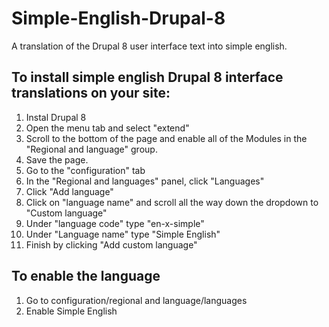 # Simple-English-Drupal-8
A translation of the Drupal 8 user interface text into simple english.

## To install simple english Drupal 8 interface translations on your site:

1. Instal Drupal 8
2. Open the menu tab and select "extend"
3. Scroll to the bottom of the page and enable all of the Modules in the "Regional and language" group.
4. Save the page.
5. Go to the "configuration" tab
6. In the "Regional and languages" panel, click "Languages"
7. Click "Add language"
8. Click on "language name" and scroll all the way down the dropdown to "Custom language"
9. Under "language code" type "en-x-simple"
10. Under "Language name" type "Simple English"
6. Finish by clicking "Add custom language"

## To enable the language

1. Go to configuration/regional and language/languages
2. Enable Simple English
